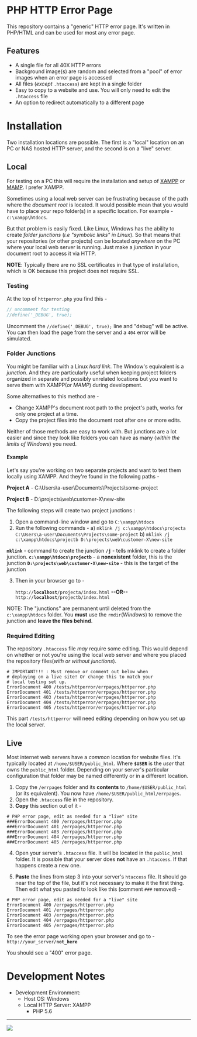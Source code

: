 # PHP HTTP Error Page

This repository contains a "generic" HTTP error page. It's written in PHP/HTML and can be used for most any error page. 

## Features

* A single file for all 40X HTTP errors
* Background image(s) are random and selected from a "pool" of error images when an error page is accessed
* All files (*except* `.htaccess`) are kept in a single folder
* Easy to copy to a website and use. You will only need to edit the `.htaccess` file
* An option to redirect automatically to a different page

# Installation

Two installation locations are possible. The first is a "local" location on an PC or NAS hosted HTTP server, and the second is on a "live" server.

## Local

For testing on a PC this will require the installation and setup of [XAMPP](https://www.apachefriends.org/index.html) or [MAMP](https://www.mamp.info). I prefer XAMPP.

Sometimes using a local web server can be frustrating because of the path where the *document root* is located. It would possible mean that you would have to place your repo folder(s) in a specific location. For example - `c:\xampp\htdocs`.

But that problem is easily fixed. Like Linux, Windows has the ability to create *folder junctions* (*i.e "symbolic links" in Linux*). So that means that your repositories (or other projects) can be located *anywhere* on the PC where your local web server is running. Just make a *junction* in your document root to access it via HTTP.

**NOTE**: Typically there are no SSL certificates in that type of installation, which is OK because this project does not require SSL.

### Testing

At the top of `httperror.php` you find this - 

```php
// uncomment for testing
//define('_DEBUG', true);
```

Uncomment the `//define('_DEBUG', true);` line and "debug" will be active. You can then load the page from the server and a `404` error will be simulated.

### Folder Junctions

You might be familiar with a Linux *hard link*. The Window's equivalent is a *junction*. And they are particularly useful when keeping project folders organized in separate and possibly unrelated locations but you want to serve them with XAMPP(*or MAMP*) during development. 

Some alternatives to this method are - 

* Change XAMPP's document root path to the project's path, works for only one project at a time.
* Copy the project files into the document root after one or more edits. 

Neither of those methods are easy to work with. But junctions are a lot easier and since they look like folders you can have as many (*within the limits of Windows*) you need. 

#### Example

Let's say you're working on two separate projects and want to test them locally using XAMPP. And they're found in the following paths -

**Project A** - C:\Users\a-user\Documents\Projects\some-project 

**Project B** - D:\projects\web\customer-X\new-site

The following steps will create two project junctions :

1. Open a command-line window and go to `C:\xampp\htdocs`
2. Run the following commands - 
    a) `mklink /j c:\xampp\htdocs\projecta C:\Users\a-user\Documents\Projects\some-project`
    b) `mklink /j c:\xampp\htdocs\projectb D:\projects\web\customer-X\new-site`
    
**`mklink`** - command to create the junction
**`/j`** - tells mklink to create a folder junction.
**`c:\xampp\htdocs\projectb`** - a **nonexistent** folder, this is the junction
**`D:\projects\web\customer-X\new-site`** - this is the target of the junction

3. Then in your browser go to - 

    `http://`**`localhost`**`/projecta/index.html`
**--OR--**
    `http://`**`localhost`**`/projectb/index.html`

NOTE: The "junctions" are permanent until deleted from the `c:\xampp\htdocs` folder. You **must** use the `rmdir`(*Windows*) to remove the junction and **leave the files behind**.

### Required Editing

The repository `.htaccess` file *may* require some editing. This would depend on whether or not you're using the local web server and where you placed the repository files(*with or without junctions*).

```
# IMPORTANT!!! : Must remove or comment out below when 
# deploying on a live site! Or change this to match your
# local testing set up.
ErrorDocument 400 /tests/httperror/errpages/httperror.php
ErrorDocument 401 /tests/httperror/errpages/httperror.php
ErrorDocument 403 /tests/httperror/errpages/httperror.php
ErrorDocument 404 /tests/httperror/errpages/httperror.php
ErrorDocument 405 /tests/httperror/errpages/httperror.php
```

This part `/tests/httperror` will need editing depending on how you set up the local server.

## Live

Most internet web servers have a *common* location for website files. It's typically located at `/home/$USER/public_html`. Where **`$USER`** is the *user* that owns the `public_html` folder. Depending on your server's particular configuration that folder may be named differently or in a different location.

1) Copy the `/errpages` folder and its **contents** to `/home/$USER/public_html` (or its equivalent). You now have `/home/$USER/public_html/errpages`.
2) Open the `.htaccess` file in the repository.
3) **Copy** this section out of it - 
```
# PHP error page, edit as needed for a "live" site
###ErrorDocument 400 /errpages/httperror.php
###ErrorDocument 401 /errpages/httperror.php
###ErrorDocument 403 /errpages/httperror.php
###ErrorDocument 404 /errpages/httperror.php
###ErrorDocument 405 /errpages/httperror.php
```
4) Open your server's `.htaccess` file. It will be located in the `public_html` folder. It is possible that your server does **not** have an `.htaccess`. If that happens create a new one.

5) **Paste** the lines from step 3 into your server's `htaccess` file. It should go near the top of the file, but it's not necessary to make it the first thing. Then edit what you pasted to look like this (comment `###` removed) - 
```
# PHP error page, edit as needed for a "live" site
ErrorDocument 400 /errpages/httperror.php
ErrorDocument 401 /errpages/httperror.php
ErrorDocument 403 /errpages/httperror.php
ErrorDocument 404 /errpages/httperror.php
ErrorDocument 405 /errpages/httperror.php
```

To see the error page working open your browser and go to - 
`http://your_server/`**`not_here`**

You should see a "400" error page.

# Development Notes

* Development Environment:
  * Host OS: Windows
  * Local HTTP Server: XAMPP
    * PHP 5.6 

---
<img src="http://webexperiment.info/extcounter/mdcount.php?id=php-http_error_page">
